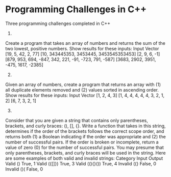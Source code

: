 # Programming Challenges in C++
Three programming challenges completed in C++

1.
Create a program that takes an array of numbers and returns the sum of the two lowest, positive numbers.
Show results for these inputs:
Input Vector
[19, 5, 42, 2, 77]
[10, 343445353, 3453445, 3453545353453]
[2, 9, 6, -1]
[879, 953, 694, -847, 342, 221, -91, -723, 791, -587]
[3683, 2902, 3951, -475, 1617, -2385]


2.
Given an array of numbers, create a program that returns an array with (1) all duplicate elements removed and (2) values sorted in ascending order.
Show results for these inputs:
Input Vector
[1, 2, 4, 3]
[1, 4, 4, 4, 4, 4, 3, 2, 1, 2]
[6, 7, 3, 2, 1]


3.
Consider that you are given a string that contains only parentheses, brackets, and curly braces: (), [], {}. Write a function that takes in this string, determines if the order of the brackets follows the correct scope order, and returns both (1) a Boolean indicating if the order was appropriate and (2) the number of successful pairs. If the order is broken or incomplete, return a value of zero (0) for the number of successful pairs. You may presume that only parentheses, brackets, and curly braces will be used in the string.
Here are some examples of both valid and invalid strings:
Category	Input	Output
Valid	()	True, 1
Valid	({[]})	True, 3
Valid	((){}())	True, 4
Invalid	((}	False, 0
Invalid	()(	False, 0
